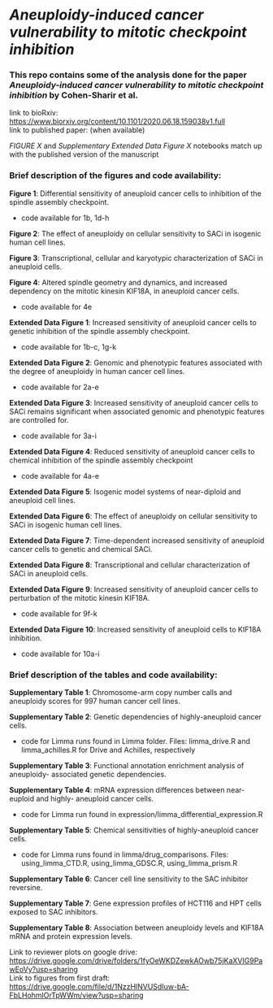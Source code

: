 # *Aneuploidy-induced cancer vulnerability to mitotic checkpoint inhibition*

### This repo contains some of the analysis done for the paper *Aneuploidy-induced cancer vulnerability to mitotic checkpoint inhibition* by Cohen-Sharir et al. 

link to bioRxiv: https://www.biorxiv.org/content/10.1101/2020.06.18.159038v1.full   
link to published paper: (when available)

*FIGURE X* and *Supplementary Extended Data Figure X* notebooks match up with the published version of the manuscript  

### Brief description of the figures and code availability:

**Figure 1**: Differential sensitivity of aneuploid cancer cells to inhibition of the spindle assembly checkpoint.
- code available for 1b, 1d-h  

**Figure 2**: The effect of aneuploidy on cellular sensitivity to SACi in isogenic human cell lines.

**Figure 3**: Transcriptional, cellular and karyotypic characterization of SACi in aneuploid cells.

**Figure 4**: Altered spindle geometry and dynamics, and increased dependency on the mitotic kinesin KIF18A, in aneuploid cancer cells.
- code available for 4e

**Extended Data Figure 1**: Increased sensitivity of aneuploid cancer cells to genetic inhibition of the spindle assembly checkpoint.
- code available for 1b-c, 1g-k 

**Extended Data Figure 2**: Genomic and phenotypic features associated with the degree of aneuploidy in human cancer cell lines.
- code available for 2a-e

**Extended Data Figure 3**: Increased sensitivity of aneuploid cancer cells to SACi remains significant when associated genomic and phenotypic features are controlled for.
- code available for 3a-i

**Extended Data Figure 4**: Reduced sensitivity of aneuploid cancer cells to chemical inhibition of the spindle assembly checkpoint
- code available for 4a-e

**Extended Data Figure 5**: Isogenic model systems of near-diploid and aneuploid cell lines.

**Extended Data Figure 6**: The effect of aneuploidy on cellular sensitivity to SACi in isogenic human cell lines.

**Extended Data Figure 7**: Time-dependent increased sensitivity of aneuploid cancer cells to genetic and chemical SACi.

**Extended Data Figure 8**: Transcriptional and cellular characterization of SACi in aneuploid cells.

**Extended Data Figure 9**: Increased sensitivity of aneuploid cancer cells to perturbation of the mitotic kinesin KIF18A.
- code available for 9f-k

**Extended Data Figure 10**: Increased sensitivity of aneuploid cells to KIF18A inhibition.
- code available for 10a-i

### Brief description of the tables and code availability:

**Supplementary Table 1**: Chromosome-arm copy number calls and aneuploidy scores for 997 human cancer cell lines.

**Supplementary Table 2**: Genetic dependencies of highly-aneuploid cancer cells.
 - code for Limma runs found in Limma folder. Files: limma_drive.R and limma_achilles.R for Drive and Achilles, respectively

**Supplementary Table 3**: Functional annotation enrichment analysis of aneuploidy- associated genetic dependencies. 

**Supplementary Table 4**: mRNA expression differences between near-euploid and highly- aneuploid cancer cells.
- code for Limma run found in expression/limma_differential_expression.R

**Supplementary Table 5**: Chemical sensitivities of highly-aneuploid cancer cells.
- code for Limma runs found in limma/drug_comparisons. Files: using_limma_CTD.R, using_limma_GDSC.R, using_limma_prism.R

**Supplementary Table 6**: Cancer cell line sensitivity to the SAC inhibitor reversine.

**Supplementary Table 7**: Gene expression profiles of HCT116 and HPT cells exposed to SAC inhibitors.

**Supplementary Table 8**: Association between aneuploidy levels and KIF18A mRNA and protein expression levels. 






Link to reviewer plots on google drive:  https://drive.google.com/drive/folders/1fyOeWKDZewkAOwb75jKaXVIG9PawEoVy?usp=sharing  
Link to figures from first draft: https://drive.google.com/file/d/1NzzHlNVUSdIuw-bA-FbLHohmlOrTpWWm/view?usp=sharing

